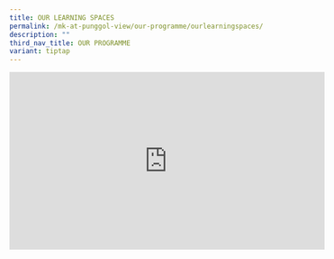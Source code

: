 ```yaml
---
title: OUR LEARNING SPACES
permalink: /mk-at-punggol-view/our-programme/ourlearningspaces/
description: ""
third_nav_title: OUR PROGRAMME
variant: tiptap
---
```

<div class="iframe-wrapper"><iframe height="315" width="560" allowfullscreen="true" frameborder="0" src="https://www.youtube.com/embed/KvdkWvp42ao?si=7q--Ua0q4FYuxGDy"></iframe></div><p></p>
